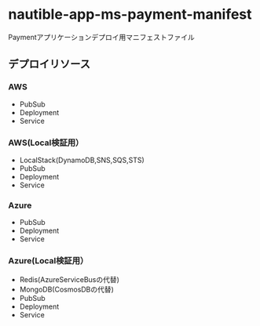 # nautible-app-ms-payment-manifest

Paymentアプリケーションデプロイ用マニフェストファイル

## デプロイリソース
### AWS

- PubSub
- Deployment
- Service

### AWS(Local検証用）

- LocalStack(DynamoDB,SNS,SQS,STS)
- PubSub
- Deployment
- Service

### Azure

- PubSub
- Deployment
- Service

### Azure(Local検証用）

- Redis(AzureServiceBusの代替)
- MongoDB(CosmosDBの代替)
- PubSub
- Deployment
- Service
